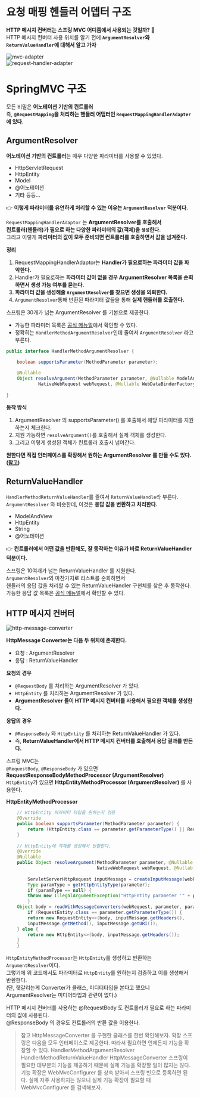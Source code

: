 요청 매핑 헨들러 어뎁터 구조
=============================   
**HTTP 메시지 컨버터는 스프링 MVC 어디쯤에서 사용되는 것일까? 🤔**      
HTTP 메시지 컨버터 사용 위치를 알기 전에 **`ArgumentResolver`와 `ReturnValueHandler`에 대해서 알고 가자**      
    
![mvc-adapter](https://user-images.githubusercontent.com/50267433/128370135-991bf2dd-b5c9-4a62-a79d-8db95e5a9299.PNG)    
![request-handler-adapter](https://user-images.githubusercontent.com/50267433/128369947-d28f62a3-39a5-4bad-9180-03d6e3731142.PNG)     
   
# SpringMVC 구조     
모든 비밀은 **어노테이션 기반의 컨트롤러**     
즉, **`@RequestMapping`을 처리하는 핸들러 어댑터인 `RequestMappingHandlerAdapter`에 있다.**        

## ArgumentResolver
      
**어노테이션 기반의 컨트롤러**는 매우 다양한 파라미터를 사용할 수 있었다.      
    
* HttpServletRequest
* HttpEntity 
* Model
* @어노테이션  
* 기타 등등...  
        
👉 **이렇게 파라미터를 유연하게 처리할 수 있는 이유는 `ArgumentResolver` 덕분이다.**              
   
`RequestMappingHandlerAdaptor` 는 **ArgumentResolver를 호출해서**      
**컨트롤러(핸들러)가 필요로 하는 다양한 파라미터의 값(객체)을 `생성`한다.**    
그리고 이렇게 **파리미터의 값이 모두 준비되면 컨트롤러를 호출하면서 값을 넘겨준다.**           
   
**정리**    
1. RequestMappingHandlerAdaptor는 **Handler가 필요로하는 파라미터 값을 파악한다.**   
2. Handler가 필요로하는 **파라미터 값이 없을 경우 ArgumentResolver 목록을 순회하면서 생성 가능 여부를 묻는다.**      
3. **파라미터 값을 생성해줄 `ArgumentResolver`를 찾으면 생성을 의뢰한다.**   
4. `ArgumentResolver`통해 반환된 파라미터 값들을 통해 **실제 핸들러를 호출한다.**       

스프링은 30개가 넘는 ArgumentResolver 를 기본으로 제공한다.    

* 가능한 파라미터 목록은 [공식 메뉴얼](https://docs.spring.io/spring-framework/docs/current/reference/html/web.html#mvc-annarguments)에서 확인할 수 있다.    
* 정확히는 `HandlerMethodArgumentResolver`인데 줄여서 `ArgumentResolver` 라고 부른다.    



```java
public interface HandlerMethodArgumentResolver {

	boolean supportsParameter(MethodParameter parameter);
    
	@Nullable
	Object resolveArgument(MethodParameter parameter, @Nullable ModelAndViewContainer mavContainer,
			NativeWebRequest webRequest, @Nullable WebDataBinderFactory binderFactory) throws Exception;
            
}
```
  
**동작 방식**       
1. ArgumentResolver 의 supportsParameter() 를 호출해서 해당 파라미터를 지원하는지 체크한다.   
2. 지원 가능하면 `resolveArgument()`를 호출해서 실제 객체를 생성한다.    
3. 그리고 이렇게 생성된 객체가 컨트롤러 호출시 넘어간다.   
       
**원한다면 직접 인터페이스를 확장해서 원하는 ArgumentResolver 를 만들 수도 있다.([참고](https://jaehun2841.github.io/2018/08/10/2018-08-10-spring-argument-resolver/#custom-argument-resolver-%EB%93%B1%EB%A1%9D%ED%95%98%EA%B8%B0))**       
     
## ReturnValueHandler  
  
`HandlerMethodReturnValueHandler`를 줄여서 `ReturnValueHandle`라 부른다.       
`ArgumentResolver` 와 비슷한데, 이것은 **응답 값을 변환하고 처리한다.**           
 
 * ModelAndView 
 * HttpEntity 
 * String
 * @어노테이션   
     
👉 **컨트롤러에서 어떤 값을 반환해도, 잘 동작하는 이유가 바로 ReturnValueHandler 덕분이다.**           
         
스프링은 10여개가 넘는 ReturnValueHandler 를 지원한다.          
`ArgumentResolver`와 마찬가지로 리스트를 순회하면서        
핸들러의 응답 값을 처리할 수 있는 ReturnValueHandler 구현체를 찾은 후 동작한다.        
가능한 응답 값 목록은 [공식 메뉴얼](https://docs.spring.io/spring-framework/docs/current/reference/html/web.html#mvc-annreturn-types)에서 확인할 수 있다.         
       
## HTTP 메시지 컨버터            
    
![http-message-converter](https://user-images.githubusercontent.com/50267433/128376402-9cb23dd9-c09e-47b2-952b-14043a452701.PNG)  
       
**HttpMessage Converter는 다음 두 위치에 존재한다.**       
* 요청 : ArgumentResolver   
* 응답 : ReturnValueHandler   
  
**요청의 경우**    
* `@RequestBody` 를 처리하는 ArgumentResolver 가 있다.    
* `HttpEntity` 를 처리하는 ArgumentResolver 가 있다.      
* **ArgumentResolver 들이 HTTP 메시지 컨버터를 사용해서 필요한 객체를 생성한다.**      
    
**응답의 경우**         
* `@ResponseBody` 와 `HttpEntity` 를 처리하는 ReturnValueHandler 가 있다.         
* 즉, **ReturnValueHandler에서 HTTP 메시지 컨버터를 호출해서 응답 결과를 만든다.**      
   
스프링 MVC는    
`@RequestBody`, `@ResponseBody` 가 있으면 **RequestResponseBodyMethodProcessor (ArgumentResolver)**       
`HttpEntity`가 있으면 **HttpEntityMethodProcessor (ArgumentResolver)** 를 사용한다.    
   
**HttpEntityMethodProcessor**    
```java
    // HttpEntity 파라미터 타입을 원하는지 검증           
    @Override
    public boolean supportsParameter(MethodParameter parameter) {
        return (HttpEntity.class == parameter.getParameterType() || RequestEntity.class == parameter.getParameterType());
    }
	   
    // HttpEntity에 객체를 생성해서 반환한다.    	
    @Override
    @Nullable
    public Object resolveArgument(MethodParameter parameter, @Nullable ModelAndViewContainer mavContainer, 
                                  NativeWebRequest webRequest, @Nullable WebDataBinderFactory binderFactory) throws IOException, HttpMediaTypeNotSupportedException {
				  
        ServletServerHttpRequest inputMessage = createInputMessage(webRequest);
        Type paramType = getHttpEntityType(parameter);
        if (paramType == null) {
	    throw new IllegalArgumentException("HttpEntity parameter '" + parameter.getParameterName() + "' in method " + parameter.getMethod() + " is not parameterized");
        }
	Object body = readWithMessageConverters(webRequest, parameter, paramType);
        if (RequestEntity.class == parameter.getParameterType()) {
	    return new RequestEntity<>(body, inputMessage.getHeaders(),
	    inputMessage.getMethod(), inputMessage.getURI());
	} else {
	    return new HttpEntity<>(body, inputMessage.getHeaders());
	}
    }	
```
`HttpEntityMethodProcessor`는 `HttpEntity`를 생성하고 반환하는 `ArgumentResolver`이다.     
그렇기에 위 코드에서도 파라미터로 `HttpEntity`를 원하는지 검증하고 이를 생성해서 반환한다.        
(단, 헷갈리는게 Converter가 클래스, 미디터타입을 본다고 했으니 ArgumentResolver는 미디어타입과 관련이 없다.)       



HTTP 메시지 컨버터를 사용하는 @RequestBody 도 컨트롤러가 필요로 하는 파라미터의 값에 사용된다.       
@ResponseBody 의 경우도 컨트롤러의 반환 값을 이용한다.  


> 참고
> HttpMessageConverter 를 구현한 클래스를 한번 확인해보자.
확장
스프링은 다음을 모두 인터페이스로 제공한다. 따라서 필요하면 언제든지 기능을 확장할 수 있다.
HandlerMethodArgumentResolver
HandlerMethodReturnValueHandler
HttpMessageConverter
스프링이 필요한 대부분의 기능을 제공하기 때문에 실제 기능을 확장할 일이 많지는 않다. 기능 확장은
WebMvcConfigurer 를 상속 받아서 스프링 빈으로 등록하면 된다. 실제 자주 사용하지는 않으니 실제 기능
확장이 필요할 때 WebMvcConfigurer 를 검색해보자.
